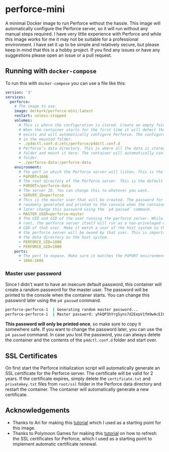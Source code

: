 # perforce-mini
A minimal Docker image to run Perforce without the hassle. This image will automatically configure the Perforce server, so it will run without any manual steps required. I have very little experience with Perforce and while this image works for me it may not be suitable for a professional environment. I have set it up to be simple and relatively secure, but please keep in mind that this is a hobby project. If you find any issues or have any suggestions please open an issue or a pull request.


## Running with `docker-compose`

To run this with `docker-compose` you can use a file like this:

```yaml
version: '3'
services:
  perforce:
    # The image to use.
    image: derkork/perforce-mini:latest
    restart: unless-stopped
    volumes:
      # This is where the configuration is stored. Create an empty folder and mount this.
      # When the container starts for the first time it will detect that no configuration
      # exists and will automatically configure Perforce. The configuration will then be stored
      # in the mounted folder.
      - ./p4dctl.conf.d:/etc/perforce/p4dctl.conf.d
      # Perforce's data directory. This is where all the data is stored. Again, create an empty
      # folder and mount it here. The container will automatically configure Perforce to use this
      # folder.
      - ./perforce-data:/perforce-data
    environment:
      # The port on which the Perforce server will listen. This is the default port.
      - P4PORT=1666
      # The root directory of the Perforce server. This is the default value. Do not change this.
      - P4ROOT=/perforce-data
      # The server ID. You can change this to whatever you want.
      - SERVER_ID=perforce
      # This is the master user that will be created. The password for this user will be
      # randomly generated and printed to the console when the container starts. You can 
      # later change this password using the `p4 passwd` command.
      - MASTER_USER=perforce-master
      # The UID and GID of the user running the perforce server. While the container runs as
      # root, the perforce server itself will run as a non-priveleged user. This is the UID and
      # GID of that user. Make it match a user of the host system so that the files created by
      # the perforce server will be owned by that user. This is important so you can backup
      # the data directory on the host system.
      - PERFORCE_UID=1000
      - PERFORCE_GID=1000
    ports:
      # The port to expose. Make sure it matches the P4PORT environment variable.
      - 1666:1666
```

### Master user password

Since I didn't want to have an insecure default password, this container will create a random password for the master user. The password will be printed to the console when the container starts. You can change this password later using the `p4 passwd` command.

```bash
perforce-perforce-1  | Generating random master password...
perforce-perforce-1  | Master password: yhkQP3hYrg5yns7d2EepV1fm9wAcEIGu
```

**This password will only be printed once**, so make sure to copy it somewhere safe. If you want to change the password later, you can use the `p4 passwd` command. In case you lost the password, you can always delete the container and the contents of the `p4dctl.conf.d` folder and start over.

## SSL Certificates

On first start the Perforce initialization script will automatically generate an SSL certificate for the Perforce server. The certificate will be valid for 2 years. If the certificate expires, simply delete the `certificate.txt` and `privatekey.txt` files from `root/ssl` folder in the Perforce data directory and restart the container. The container will automatically generate a new certificate.

## Acknowledgements

- Thanks to Ari for making this [tutorial](https://aricodes.net/posts/perforce-server-with-docker/) which I used as a starting point for this image.
- Thanks to Polymoon Games for making this [tutorial](https://polymoon.net/blog/how-to-renew-perforce-ssl-certificate/) on how to refresh the SSL certificates for Perforce, which I used as a starting point to implement automatic certificate renewal.